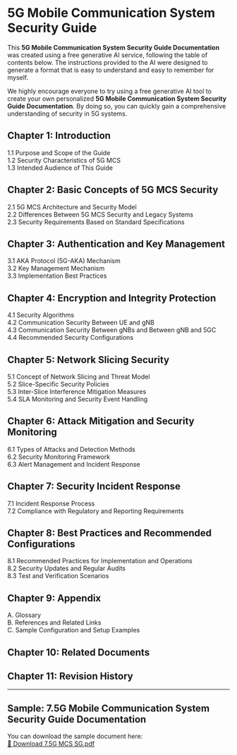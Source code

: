 # 5G Mobile Communication System Security Guide

This **5G Mobile Communication System Security Guide Documentation** was created using a free generative AI service, following the table of contents below. The instructions provided to the AI were designed to generate a format that is easy to understand and easy to remember for myself.

We highly encourage everyone to try using a free generative AI tool to create your own personalized **5G Mobile Communication System Security Guide Documentation**. By doing so, you can quickly gain a comprehensive understanding of security in 5G systems.

## Chapter 1: Introduction

1.1 Purpose and Scope of the Guide  
1.2 Security Characteristics of 5G MCS  
1.3 Intended Audience of This Guide  

## Chapter 2: Basic Concepts of 5G MCS Security

2.1 5G MCS Architecture and Security Model  
2.2 Differences Between 5G MCS Security and Legacy Systems  
2.3 Security Requirements Based on Standard Specifications  

## Chapter 3: Authentication and Key Management

3.1 AKA Protocol (5G-AKA) Mechanism  
3.2 Key Management Mechanism  
3.3 Implementation Best Practices  

## Chapter 4: Encryption and Integrity Protection

4.1 Security Algorithms  
4.2 Communication Security Between UE and gNB  
4.3 Communication Security Between gNBs and Between gNB and 5GC  
4.4 Recommended Security Configurations  

## Chapter 5: Network Slicing Security

5.1 Concept of Network Slicing and Threat Model  
5.2 Slice-Specific Security Policies  
5.3 Inter-Slice Interference Mitigation Measures  
5.4 SLA Monitoring and Security Event Handling  

## Chapter 6: Attack Mitigation and Security Monitoring

6.1 Types of Attacks and Detection Methods  
6.2 Security Monitoring Framework  
6.3 Alert Management and Incident Response  

## Chapter 7: Security Incident Response

7.1 Incident Response Process  
7.2 Compliance with Regulatory and Reporting Requirements  

## Chapter 8: Best Practices and Recommended Configurations

8.1 Recommended Practices for Implementation and Operations  
8.2 Security Updates and Regular Audits  
8.3 Test and Verification Scenarios  

## Chapter 9: Appendix

A. Glossary  
B. References and Related Links  
C. Sample Configuration and Setup Examples  

## Chapter 10: Related Documents

## Chapter 11: Revision History

---

## Sample: 7.5G Mobile Communication System Security Guide Documentation

You can download the sample document here:  
[📄 Download 7.5G MCS SG.pdf](./7.5G%20MCS%20SG.pdf)
